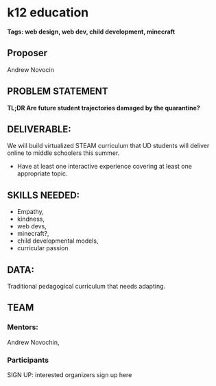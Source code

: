 # k12 education 
**Tags: web design, web dev, child development, minecraft**

## Proposer
Andrew Novocin

## PROBLEM STATEMENT

**TL;DR Are future student trajectories damaged by the quarantine?**

## DELIVERABLE:
We will build virtualized STEAM curriculum that UD students will deliver online to middle schoolers this summer.
- Have at least one interactive experience covering at least one appropriate topic.
 
## SKILLS NEEDED: 
- Empathy, 
- kindness, 
- web devs, 
- minecraft?, 
- child developmental models, 
- curricular passion

 
## DATA: 
Traditional pedagogical curriculum that needs adapting.

## TEAM
### Mentors:
Andrew Novochin, 

### Participants
SIGN UP: interested organizers sign up here
 






